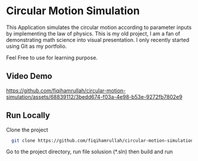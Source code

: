 # Circular Motion Simulation

This Application simulates the circular motion according to parameter inputs by implementing the law of physics. 
This is my old project, I am a fan of demonstrating math science into visual presentation. 
I only recently started using Git as my portfolio.

Feel Free to use for learning purpose.

 ## **Video Demo**

https://github.com/fiqihamrullah/circular-motion-simulation/assets/68839112/3bedd674-f03a-4e98-b53e-9272fb7802e9



## Run Locally

Clone the project

```bash
  git clone https://github.com/fiqihamrullah/circular-motion-simulation.git
```

Go to the project directory, run file solusion (*.sln) then build and run 
